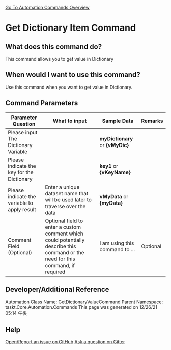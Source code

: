<!--TITLE: Get Dictionary Item Command -->
<!-- SUBTITLE: a command in the Dictionary Commands group. -->
[Go To Automation Commands Overview](/automation-commands.md)


# Get Dictionary Item Command


## What does this command do?
This command allows you to get value in Dictionary


## When would I want to use this command?
Use this command when you want to get value in Dictionary.


## Command Parameters
| Parameter Question   	| What to input  	|  Sample Data 	| Remarks  	|
| ---                    | ---               | ---           | ---       |
|Please input The Dictionary Variable||**myDictionary** or **{vMyDic}**||
|Please indicate the key for the Dictionary||**key1** or **{vKeyName}**||
|Please indicate the variable to apply result|Enter a unique dataset name that will be used later to traverse over the data|**vMyData** or **{myData}**||
|Comment Field (Optional)|Optional field to enter a custom comment which could potentially describe this command or the need for this command, if required|I am using this command to ...|Optional|










## Developer/Additional Reference
Automation Class Name: GetDictionaryValueCommand
Parent Namespace: taskt.Core.Automation.Commands
This page was generated on 12/26/21 05:14 午後


## Help
[Open/Report an issue on GitHub](https://github.com/saucepleez/taskt/issues/new)
[Ask a question on Gitter](https://gitter.im/taskt-rpa/Lobby)
